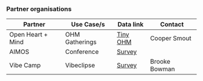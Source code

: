 ### Partner organisations 

| Partner | Use Case/s | Data link | Contact |
| --- | --- | --- | --- |
| Open Heart + Mind | OHM Gatherings | [Tiny OHM](https://docs.google.com/spreadsheets/d/1HS7HFa9y6PfF61_wTuCAbj9RTHe94VLXulS0pDYgtns/edit?usp=sharing) | Cooper Smout |
| AIMOS | Conference | [Survey](https://docs.google.com/spreadsheets/d/1kQJM2kEVulzwXBQZuvR46wxaQY5_ohm0rbndIkdEkSE/edit?usp=sharing) |
| Vibe Camp | Vibeclipse | [Survey](https://docs.google.com/spreadsheets/d/1t1mzPUlnKUeTf_lUKJySg1yiL5AxLkMORp6L5ZHOTww/edit?usp=sharing) | Brooke Bowman |
